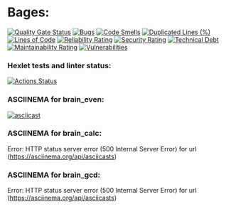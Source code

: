# Bages:
[![Quality Gate Status](https://sonarcloud.io/api/project_badges/measure?project=ZLOI27_python-project-49&metric=alert_status)](https://sonarcloud.io/summary/new_code?id=ZLOI27_python-project-49)
[![Bugs](https://sonarcloud.io/api/project_badges/measure?project=ZLOI27_python-project-49&metric=bugs)](https://sonarcloud.io/summary/new_code?id=ZLOI27_python-project-49)
[![Code Smells](https://sonarcloud.io/api/project_badges/measure?project=ZLOI27_python-project-49&metric=code_smells)](https://sonarcloud.io/summary/new_code?id=ZLOI27_python-project-49)
[![Duplicated Lines (%)](https://sonarcloud.io/api/project_badges/measure?project=ZLOI27_python-project-49&metric=duplicated_lines_density)](https://sonarcloud.io/summary/new_code?id=ZLOI27_python-project-49)
[![Lines of Code](https://sonarcloud.io/api/project_badges/measure?project=ZLOI27_python-project-49&metric=ncloc)](https://sonarcloud.io/summary/new_code?id=ZLOI27_python-project-49)
[![Reliability Rating](https://sonarcloud.io/api/project_badges/measure?project=ZLOI27_python-project-49&metric=reliability_rating)](https://sonarcloud.io/summary/new_code?id=ZLOI27_python-project-49)
[![Security Rating](https://sonarcloud.io/api/project_badges/measure?project=ZLOI27_python-project-49&metric=security_rating)](https://sonarcloud.io/summary/new_code?id=ZLOI27_python-project-49)
[![Technical Debt](https://sonarcloud.io/api/project_badges/measure?project=ZLOI27_python-project-49&metric=sqale_index)](https://sonarcloud.io/summary/new_code?id=ZLOI27_python-project-49)
[![Maintainability Rating](https://sonarcloud.io/api/project_badges/measure?project=ZLOI27_python-project-49&metric=sqale_rating)](https://sonarcloud.io/summary/new_code?id=ZLOI27_python-project-49)
[![Vulnerabilities](https://sonarcloud.io/api/project_badges/measure?project=ZLOI27_python-project-49&metric=vulnerabilities)](https://sonarcloud.io/summary/new_code?id=ZLOI27_python-project-49)

### Hexlet tests and linter status:
[![Actions Status](https://github.com/ZLOI27/python-project-49/actions/workflows/hexlet-check.yml/badge.svg)](https://github.com/ZLOI27/python-project-49/actions)

### ASCIINEMA for brain_even:
[![asciicast](https://asciinema.org/a/iih856pa3nggepslRY2pfEa4M.svg)](https://asciinema.org/a/iih856pa3nggepslRY2pfEa4M)

### ASCIINEMA for brain_calc:
Error: HTTP status server error (500 Internal Server Error) for url (https://asciinema.org/api/asciicasts)

### ASCIINEMA for brain_gcd:
Error: HTTP status server error (500 Internal Server Error) for url (https://asciinema.org/api/asciicasts)
